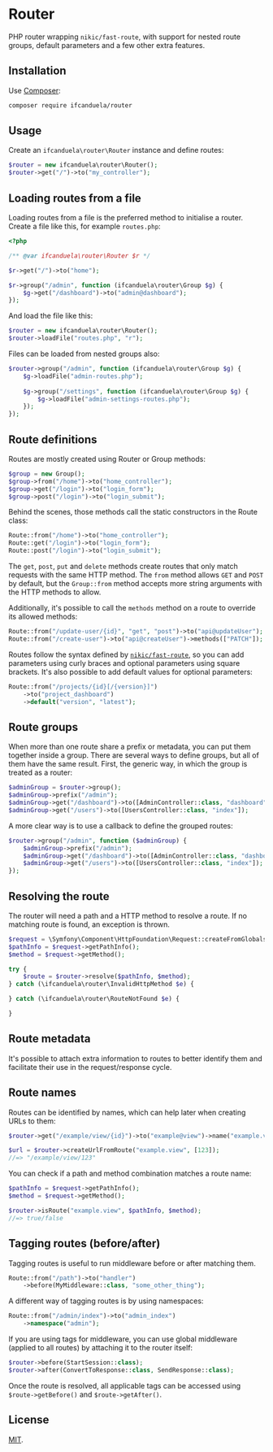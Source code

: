 # Router

PHP router wrapping `nikic/fast-route`, with support for nested route 
groups, default parameters and a few other extra features.

## Installation

Use [Composer](https://getcomposer.org):

```sh
composer require ifcanduela/router
```

## Usage

Create an `ifcanduela\router\Router` instance and define routes:

```php
$router = new ifcanduela\router\Router();
$router->get("/")->to("my_controller");
```

## Loading routes from a file

Loading routes from a file is the preferred method to initialise a router. Create a 
file like this, for example `routes.php`:

```php
<?php

/** @var ifcanduela\router\Router $r */

$r->get("/")->to("home");

$r->group("/admin", function (ifcanduela\router\Group $g) {
    $g->get("/dashboard")->to("admin@dashboard");
});
```

And load the file like this:

```php
$router = new ifcanduela\router\Router();
$router->loadFile("routes.php", "r");
```

Files can be loaded from nested groups also:

```php
$router->group("/admin", function (ifcanduela\router\Group $g) {
    $g->loadFile("admin-routes.php");
    
    $g->group("/settings", function (ifcanduela\router\Group $g) {
        $g->loadFile("admin-settings-routes.php");    
    });
});
```

## Route definitions

Routes are mostly created using Router or Group methods:

```php
$group = new Group();
$group->from("/home")->to("home_controller");
$group->get("/login")->to("login_form");
$group->post("/login")->to("login_submit");
```

Behind the scenes, those methods call the static constructors in the Route class:

```php
Route::from("/home")->to("home_controller");
Route::get("/login")->to("login_form");
Route::post("/login")->to("login_submit");
```

The `get`, `post`, `put` and `delete` methods create routes that only match requests
with the same HTTP method. The `from` method allows `GET` and `POST` by default, but 
the `Group::from` method accepts more string arguments with the HTTP methods to
allow.

Additionally, it's possible to call the `methods` method on a route to override its 
allowed methods:

```php
Route::from("/update-user/{id}", "get", "post")->to("api@updateUser");
Route::from("/create-user")->to("api@createUser")->methods(["PATCH"]);
```

Routes follow the syntax defined by [`nikic/fast-route`](https://github.com/nikic/FastRoute),
so you can add parameters using curly braces and optional parameters using square brackets. 
It's also possible to add default values for optional parameters:

```php
Route::from("/projects/{id}[/{version}]")
    ->to("project_dashboard")
    ->default("version", "latest");
```

## Route groups

When more than one route share a prefix or metadata, you can put them together inside a group.
There are several ways to define groups, but all of them have the same result. First, the 
generic way, in which the group is treated as a router:

```php
$adminGroup = $router->group();
$adminGroup->prefix("/admin");
$adminGroup->get("/dashboard")->to([AdminController::class, "dashboard"]);
$adminGroup->get("/users")->to([UsersController::class, "index"]);
```

A more clear way is to use a callback to define the grouped routes:

```php
$router->group("/admin", function ($adminGroup) {
    $adminGroup->prefix("/admin");
    $adminGroup->get("/dashboard")->to([AdminController::class, "dashboard"]);
    $adminGroup->get("/users")->to([UsersController::class, "index"]);
});
```

## Resolving the route

The router will need a path and a HTTP method to resolve a route. If no matching route is found,
an exception is thrown. 

```php
$request = \Symfony\Component\HttpFoundation\Request::createFromGlobals();
$pathInfo = $request->getPathInfo();
$method = $request->getMethod();

try {
    $route = $router->resolve($pathInfo, $method);
} catch (\ifcanduela\router\InvalidHttpMethod $e) {

} catch (\ifcanduela\router\RouteNotFound $e) {

}
```

## Route metadata

It's possible to attach extra information to routes to better identify them and facilitate
their use in the request/response cycle.

## Route names

Routes can be identified by names, which can help later when creating URLs to them:

```php
$router->get("/example/view/{id}")->to("example@view")->name("example.view");

$url = $router->createUrlFromRoute("example.view", [123]);
//=> "/example/view/123"
```

You can check if a path and method combination matches a route name:

```php
$pathInfo = $request->getPathInfo();
$method = $request->getMethod();

$router->isRoute("example.view", $pathInfo, $method);
//=> true/false
```

## Tagging routes (before/after)

Tagging routes is useful to run middleware before or after matching them.

```php
Route::from("/path")->to("handler")
    ->before(MyMiddleware::class, "some_other_thing");
```

A different way of tagging routes is by using namespaces:

```php
Route::from("/admin/index")->to("admin_index")
    ->namespace("admin");
```

If you are using tags for middleware, you can use global middleware (applied to all routes)
by attaching it to the router itself:

```php
$router->before(StartSession::class);
$router->after(ConvertToResponse::class, SendResponse::class);
```

Once the route is resolved, all applicable tags can be accessed using `$route->getBefore()` 
and `$route->getAfter()`.

## License

[MIT](LICENSE).
